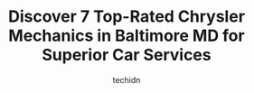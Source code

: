 ---
layout: ampstory
image: https://images.unsplash.com/photo-1632275229274-0f1031f6b16b?ixlib=rb-4.0.3&ixid=MnwxMjA3fDB8MHxwaG90by1wYWdlfHx8fGVufDB8fHx8&auto=format&fit=crop&w=640&h=853&q=80
author: techidn
featured: false
description: When it comes to maintaining and repairing your vehicle in Baltimore MD, USA, you deserve nothing but the best. Thats why the 7 best Chrysler Mechanic in the area are here to offer their ex
title: Discover 7 Top-Rated Chrysler Mechanics in Baltimore MD for Superior Car Services
cover:
   title: Discover 7 Top-Rated Chrysler Mechanics in Baltimore MD for Superior Car Services
   subtitle: Rickpate
   background: https://images.unsplash.com/photo-1632275229274-0f1031f6b16b?ixlib=rb-4.0.3&ixid=MnwxMjA3fDB8MHxwaG90by1wYWdlfHx8fGVufDB8fHx8&auto=format&fit=crop&w=640&h=853&q=80

pages: 
 - layout: thirds
   top: <h1>#1 Vinces Auto Repair & Sales</h1>
   bottom: "<p>So I never leave reviews but after Ray worked on my car I had too. Vinces auto shop is by far the best auto shop I have every been too, they are very professional and </p>"
   background: https://www.knot35.com/toplist/wp-content/uploads/2023/06/best-chrysler-mechanic-1-in-baltimore-md-1685836242.jpeg
   backgroundblur: true
 - layout: thirds
   top: <h1>#2 Peas & Sliders Auto Body & Automotive Services</h1>
   bottom: "<p>4025 W Belvedere Ave #4025, Baltimore, MD 21215, United States</p>"
   background: https://www.knot35.com/toplist/wp-content/uploads/2023/06/best-chrysler-mechanic-2-in-baltimore-md-1685836242.jpeg
   cta:
      link: https://www.knot35.com/toplist/discover-7-top-rated-chrysler-mechanics-in-baltimore-md-for-superior-car-services/
      text: Discover 7 Top-Rated Chrysler Mechanics in Baltimore MD for Superior Car Services
 - layout: thirds
   top: <h1>#3 Federal Motors</h1>
   bottom: "<p>1000 Covington St, Baltimore, MD 21230, United States</p>"
   background: https://www.knot35.com/toplist/wp-content/uploads/2023/06/best-chrysler-mechanic-3-in-baltimore-md-1685836243.jpeg
   cta:
      link: https://www.knot35.com/toplist/discover-7-top-rated-chrysler-mechanics-in-baltimore-md-for-superior-car-services/
      text: Discover 7 Top-Rated Chrysler Mechanics in Baltimore MD for Superior Car Services
 - layout: thirds
   top: <h1>#4 My Traveling Mechanic</h1>
   bottom: "<p>1401 Bloomfield Ave, Baltimore, MD 21227, United States</p>"
   background: https://images.unsplash.com/photo-1536745287225-21d689278fd1?ixlib=rb-4.0.3&ixid=MnwxMjA3fDB8MHxwaG90by1wYWdlfHx8fGVufDB8fHx8&auto=format&fit=crop&w=640&h=853&q=80
   cta:
      link: https://www.knot35.com/toplist/discover-7-top-rated-chrysler-mechanics-in-baltimore-md-for-superior-car-services/
      text: Discover 7 Top-Rated Chrysler Mechanics in Baltimore MD for Superior Car Services
 - layout: thirds
   top: <h1>#5 Monument Street Auto Center</h1>
   bottom: "<p>3700 E Monument St, Baltimore, MD 21205, United States</p>"
   background: https://images.unsplash.com/photo-1574169208507-84376144848b?ixlib=rb-4.0.3&ixid=MnwxMjA3fDB8MHxwaG90by1wYWdlfHx8fGVufDB8fHx8&auto=format&fit=crop&w=640&h=853&q=80
   cta:
      link: https://www.knot35.com/toplist/discover-7-top-rated-chrysler-mechanics-in-baltimore-md-for-superior-car-services/
      text: Discover 7 Top-Rated Chrysler Mechanics in Baltimore MD for Superior Car Services
 - layout: thirds
   top: <h1>#6 Orems Garage</h1>
   bottom: "<p>8127 Pulaski Hwy, Baltimore, MD 21237, United States</p>"
   background: https://images.unsplash.com/photo-1632260260864-caf7fde5ec36?ixlib=rb-4.0.3&ixid=MnwxMjA3fDB8MHxwaG90by1wYWdlfHx8fGVufDB8fHx8&auto=format&fit=crop&w=640&h=853&q=80
   cta:
      link: https://www.knot35.com/toplist/discover-7-top-rated-chrysler-mechanics-in-baltimore-md-for-superior-car-services/
      text: Discover 7 Top-Rated Chrysler Mechanics in Baltimore MD for Superior Car Services
 - layout: thirds
   top: <h1>#7 Mobile Mechanic of Baltimore</h1>
   bottom: "<p>4437 Belair Rd, Baltimore, MD 21206, United States</p>"
   background: https://images.unsplash.com/photo-1462556791646-c201b8241a94?ixlib=rb-4.0.3&ixid=MnwxMjA3fDB8MHxwaG90by1wYWdlfHx8fGVufDB8fHx8&auto=format&fit=crop&w=640&h=853&q=80
   cta:
      link: https://www.knot35.com/toplist/discover-7-top-rated-chrysler-mechanics-in-baltimore-md-for-superior-car-services/
      text: Discover 7 Top-Rated Chrysler Mechanics in Baltimore MD for Superior Car Services
 - layout: thirds
   middle: Continue reading...
   background: https://images.unsplash.com/photo-1595364397663-fca4f075d796?ixlib=rb-4.0.3&ixid=MnwxMjA3fDB8MHxwaG90by1wYWdlfHx8fGVufDB8fHx8&auto=format&fit=crop&w=640&h=853&q=80
   cta:
      link: https://www.knot35.com/toplist/discover-7-top-rated-chrysler-mechanics-in-baltimore-md-for-superior-car-services/
      text: Discover 7 Top-Rated Chrysler Mechanics in Baltimore MD for Superior Car Services
      
---